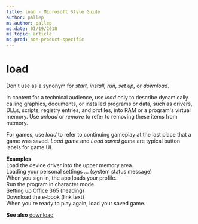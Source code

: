 ```yaml
---
title: load - Microsoft Style Guide
author: pallep
ms.author: pallep
ms.date: 01/19/2018
ms.topic: article
ms.prod: non-product-specific
---
```


# load

Don't use as a synonym for *start, install, run, set up,* or *download.*

In content for a technical audience, use *load* only to
describe dynamically calling graphics, documents, or installed programs
or data, such as drivers, DLLs, scripts, registry entries, and
profiles, into RAM or a program's virtual memory. Use *unload* or *remove* to refer to removing these items from memory.

For games, use *load* to refer to continuing gameplay at the last place that a game was saved. *Load game* and *Load saved game* are typical button labels for game UI.

**Examples**<br />Load the device driver into the upper memory area.<br />Loading your personal settings ... (system status message)<br />When you sign in, the app loads your profile.<br />Run the program in character mode.<br />Setting up Office 365 (heading)<br />Download the e-book (link text)<br />When you're ready to play again, load your saved game.

**See also** [download](/style-guide/a-z-word-list-term-collections/d/download)
